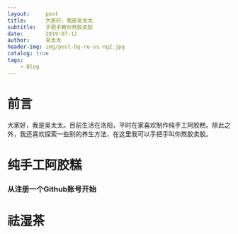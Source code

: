 ```yaml
---
layout:     post
title:      大家好，我是吴太太
subtitle:   手把手教你熬胶卖胶
date:       2019-07-12
author:     吴太太
header-img: img/post-bg-re-vs-ng2.jpg
catalog: true
tags:
    - Blog
---
```


# 前言
大家好，我是吴太太。目前生活在洛阳，平时在家喜欢制作纯手工阿胶糕。除此之外，我还喜欢探索一些别的养生方法，在这里我可以手把手叫你熬胶卖胶。

# 纯手工阿胶糕

### 从注册一个Github账号开始

# 祛湿茶
